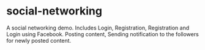 # social-networking
A social networking demo. Includes Login, Registration, Registration and Login using Facebook. Posting content, Sending notification to the followers for newly posted content.
